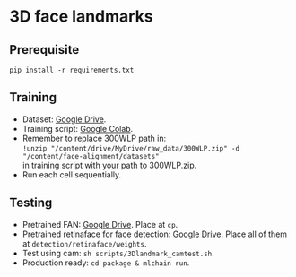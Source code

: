 # 3D face landmarks
## Prerequisite
`pip install -r requirements.txt`

## Training
- Dataset: [Google Drive](https://drive.google.com/file/d/11gMaaHPrF_O5UfXFhjp93jGqn4FcMJ0u/view?usp=sharing).
- Training script: [Google Colab](https://colab.research.google.com/drive/1kbMgBG_GL79o5kcVE-LL2q3Injly5Jx1?usp=sharing).
- Remember to replace 300WLP path in:   
`!unzip "/content/drive/MyDrive/raw_data/300WLP.zip" -d "/content/face-alignment/datasets"`  
in training script with your path to 300WLP.zip.
- Run each cell sequentially.

## Testing
- Pretrained FAN: [Google Drive](https://drive.google.com/drive/folders/1SBl2o1g4cCvR7xYKRLx6F4PNleZ7ocds?usp=sharing). Place at `cp`.
- Pretrained retinaface for face detection: [Google Drive](https://drive.google.com/drive/u/4/folders/1vOCVsIt8ThfAHUuzxf9tqMf0PhbOnH20). Place all of them at `detection/retinaface/weights`.
- Test using cam: `sh scripts/3Dlandmark_camtest.sh`.
- Production ready: `cd package & mlchain run`.

